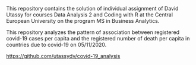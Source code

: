 This repository contains the solution of individual assignment of David Utassy for courses Data Analysis 2 and Coding with R at the Central European University on the program MS in Business Analytics.


This repository analyzes the pattern of association between registered covid-19 cases per capita and the registered number of death per capita in countries due to covid-19 on 05/11/2020.

https://github.com/utassydv/covid-19_analysis